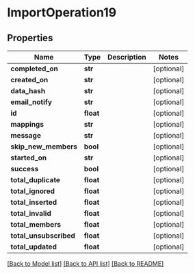 # ImportOperation19

## Properties
Name | Type | Description | Notes
------------ | ------------- | ------------- | -------------
**completed_on** | **str** |  | [optional] 
**created_on** | **str** |  | [optional] 
**data_hash** | **str** |  | [optional] 
**email_notify** | **str** |  | [optional] 
**id** | **float** |  | [optional] 
**mappings** | **str** |  | [optional] 
**message** | **str** |  | [optional] 
**skip_new_members** | **bool** |  | [optional] 
**started_on** | **str** |  | [optional] 
**success** | **bool** |  | [optional] 
**total_duplicate** | **float** |  | [optional] 
**total_ignored** | **float** |  | [optional] 
**total_inserted** | **float** |  | [optional] 
**total_invalid** | **float** |  | [optional] 
**total_members** | **float** |  | [optional] 
**total_unsubscribed** | **float** |  | [optional] 
**total_updated** | **float** |  | [optional] 

[[Back to Model list]](../README.md#documentation-for-models) [[Back to API list]](../README.md#documentation-for-api-endpoints) [[Back to README]](../README.md)


